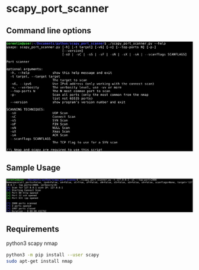 # scapy_port_scanner

## Command line options
![help page](https://github.com/corentinmusard/scapy_port_scanner/blob/master/img/help.png "help page")

## Sample Usage
![sample](https://github.com/corentinmusard/scapy_port_scanner/blob/master/img/sample.png "sample")

## Requirements

python3
scapy
nmap

```bash
python3 -m pip install --user scapy
sudo apt-get install nmap
```
